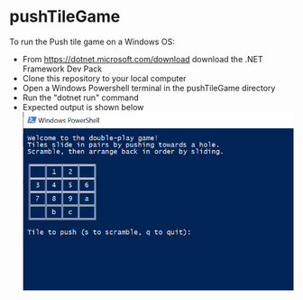 # pushTileGame

To run the Push tile game on a Windows OS: 
- From https://dotnet.microsoft.com/download download the .NET Framework Dev Pack
- Clone this repository to your local computer
- Open a Windows Powershell terminal in the pushTileGame directory
- Run the "dotnet run" command
- Expected output is shown below
![](images/pushTilePic.PNG)


